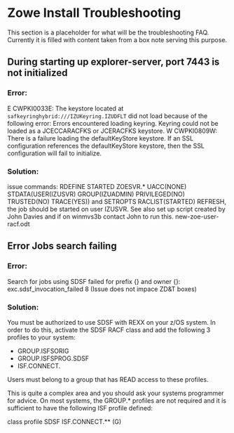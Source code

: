 # Zowe Install Troubleshooting

This section is a placeholder for what will be the troubleshooting FAQ. Currently it is filled with content taken from a box note serving this purpose.

## During starting up explorer-server, port 7443 is not initialized

### Error:

E CWPKI0033E: The keystore located at `safkeyringhybrid:///IZUKeyring.IZUDFLT` did not load because of the following error: Errors encountered loading keyring. Keyring could not be loaded as a JCECCARACFKS or JCERACFKS keystore. W CWPKI0809W: There is a failure loading the defaultKeyStore keystore. If an SSL configuration references the defaultKeyStore keystore, then the SSL configuration will fail to initialize.

### Solution:

issue commands: RDEFINE STARTED ZOESVR.\* UACC(NONE) STDATA(USER(IZUSVR) GROUP(IZUADMIN) PRIVILEGED(NO) TRUSTED(NO) TRACE(YES)) and SETROPTS RACLIST(STARTED) REFRESH, the job should be started on user IZUSVR. See also set up script created by John Davies and if on winmvs3b contact John to run this. new-zoe-user-racf.odt

## Error Jobs search failing

### Error:

Search for jobs using SDSF failed for prefix {} and owner {}: exc.sdsf_invocation_failed 8 (Issue does not impace ZD&T boxes)

### Solution:

You must be authorized to use SDSF with REXX on your z/OS system. In order to do this, activate the SDSF RACF class and add the following 3 profiles to your system:

- GROUP.ISFSORIG
- GROUP.ISFSPROG.SDSF
- ISF.CONNECT.

Users must belong to a group that has READ access to these profiles.

This is quite a complex area and you should ask your systems programmer for advice. On most systems, the GROUP.\* profiles are not required and it is sufficient to have the following ISF profile defined:

class profile SDSF ISF.CONNECT.\*\* (G)
